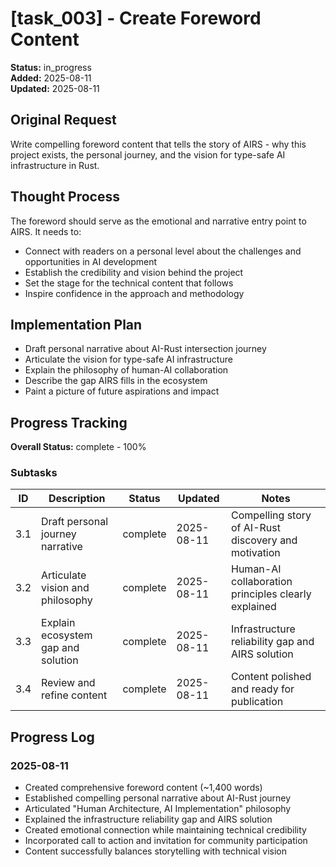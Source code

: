 # [task_003] - Create Foreword Content

**Status:** in_progress  
**Added:** 2025-08-11  
**Updated:** 2025-08-11

## Original Request
Write compelling foreword content that tells the story of AIRS - why this project exists, the personal journey, and the vision for type-safe AI infrastructure in Rust.

## Thought Process
The foreword should serve as the emotional and narrative entry point to AIRS. It needs to:
- Connect with readers on a personal level about the challenges and opportunities in AI development
- Establish the credibility and vision behind the project
- Set the stage for the technical content that follows
- Inspire confidence in the approach and methodology

## Implementation Plan
- Draft personal narrative about AI-Rust intersection journey
- Articulate the vision for type-safe AI infrastructure
- Explain the philosophy of human-AI collaboration
- Describe the gap AIRS fills in the ecosystem
- Paint a picture of future aspirations and impact

## Progress Tracking

**Overall Status:** complete - 100%

### Subtasks
| ID | Description | Status | Updated | Notes |
|----|-------------|--------|---------|-------|
| 3.1 | Draft personal journey narrative | complete | 2025-08-11 | Compelling story of AI-Rust discovery and motivation |
| 3.2 | Articulate vision and philosophy | complete | 2025-08-11 | Human-AI collaboration principles clearly explained |
| 3.3 | Explain ecosystem gap and solution | complete | 2025-08-11 | Infrastructure reliability gap and AIRS solution |
| 3.4 | Review and refine content | complete | 2025-08-11 | Content polished and ready for publication |

## Progress Log
### 2025-08-11
- Created comprehensive foreword content (~1,400 words)
- Established compelling personal narrative about AI-Rust journey
- Articulated "Human Architecture, AI Implementation" philosophy
- Explained the infrastructure reliability gap and AIRS solution
- Created emotional connection while maintaining technical credibility
- Incorporated call to action and invitation for community participation
- Content successfully balances storytelling with technical vision
